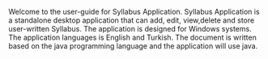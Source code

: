 Welcome to the user-guide for Syllabus Application. Syllabus Application is a standalone desktop application that can add, edit, view,delete and store user-written Syllabus. The application is designed for Windows systems. The application languages is English and Turkish. The document is written based on the java programming language and the application will use java.
